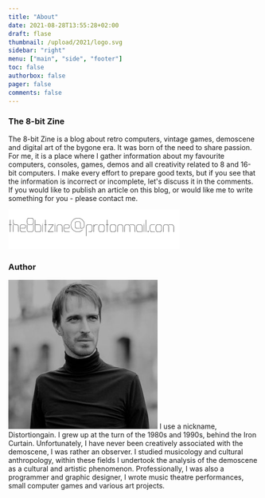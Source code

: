 ```yaml
---
title: "About"
date: 2021-08-28T13:55:28+02:00
draft: flase
thumbnail: /upload/2021/logo.svg
sidebar: "right"
menu: ["main", "side", "footer"]
toc: false
authorbox: false
pager: false
comments: false
---
```



### The 8-bit Zine  
  
The 8-bit Zine is a blog about retro computers, vintage games, demoscene and digital art of the bygone era. It was born of the need to share passion. For me, it is a place where I gather information about my favourite computers, consoles, games, demos and all creativity related to 8 and 16-bit computers. I make every effort to prepare good texts, but if you see that the information is incorrect or incomplete, let's discuss it in the comments. If you would like to publish an article on this blog, or would like me to write something for you - please contact me.
  
<img src="/upload/2021/8bitzine_mail.png" alt="The 8-bit Zine e-mail adress" class="post_img_center">
  

### Author
  
<img src="/upload/2021/author_sq_300.jpg" alt="Author picture" class="post_img_right">  
I use a nickname, Distortiongain. I grew up at the turn of the 1980s and 1990s, behind the Iron Curtain. Unfortunately, I have never been creatively associated with the demoscene, I was rather an observer. I studied musicology and cultural anthropology, within these fields I undertook the analysis of the demoscene as a cultural and artistic phenomenon. Professionally, I was also a programmer and graphic designer, I wrote music theatre performances, small computer games and various art projects.

